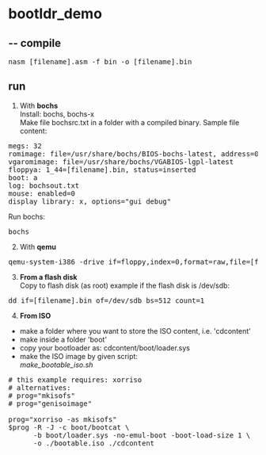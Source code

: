 # bootldr_demo
--
compile
-
<pre>
nasm [filename].asm -f bin -o [filename].bin
</pre>
run
-
1) With <b>bochs</b></br>
Install: bochs, bochs-x </br>
Make file bochsrc.txt in a folder with a compiled binary. Sample file content:</br>
<pre>
megs: 32
romimage: file=/usr/share/bochs/BIOS-bochs-latest, address=0xfffe0000
vgaromimage: file=/usr/share/bochs/VGABIOS-lgpl-latest
floppya: 1_44=[filename].bin, status=inserted
boot: a
log: bochsout.txt
mouse: enabled=0
display_library: x, options="gui_debug"
</pre>
Run bochs:</br>
<pre>
bochs
</pre>
2) With <b>qemu</b></br>
<pre>
qemu-system-i386 -drive if=floppy,index=0,format=raw,file=[filename].bin
</pre>
3) <b>From a flash disk</b></br>
Copy to flash disk (as root)
example if the flash disk is /dev/sdb:
<pre>
dd if=[filename].bin of=/dev/sdb bs=512 count=1
</pre>
4) <b>From ISO</b></br>
- make a folder where you want to store the ISO content, i.e. 'cdcontent'
- make inside a folder 'boot'
- copy your bootloader as: cdcontent/boot/loader.sys
- make the ISO image by given script:<br/>
<i>make_bootable_iso.sh</i>

<pre>
# this example requires: xorriso
# alternatives:
# prog="mkisofs"
# prog="genisoimage"

prog="xorriso -as mkisofs"
$prog -R -J -c boot/bootcat \
      -b boot/loader.sys -no-emul-boot -boot-load-size 1 \
      -o ./bootable.iso ./cdcontent
</pre>
